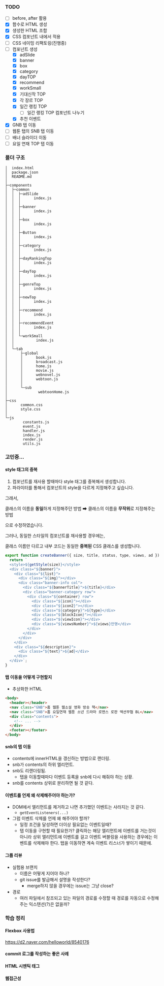 ### TODO

- [ ] before, after 활용
- [x] 함수로 HTML 생성
- [x] 생성한 HTML 조합
- [x] CSS 컴포넌트 내에서 적용
- [ ] CSS 네이밍 리팩토링(진행중)
- [ ] 컴포넌트 생성
  - [x] adSlide
  - [x] banner
  - [x] box
  - [x] category
  - [x] dayTOP
  - [x] recommend
  - [x] workSmall
  - [x] 기대신작 TOP
  - [x] 각 장르 TOP
  - [x] 일간 랭킹 TOP
    - [ ] 일간 랭킹 TOP 컴포넌트 나누기
  - [x] 추천 이벤트
- [x] GNB 탭 이동
- [ ] 웹툰 탭의 SNB 탭 이동
- [ ] 배너 슬라이더 이동
- [ ] 요일 연재 TOP 탭 이동

### 폴더 구조

```
│  index.html
│  package.json
│  README.md
│
├─components
│  ├─common
│  │  ├─adSlide
│  │  │      index.js
│  │  │
│  │  ├─banner
│  │  │      index.js
│  │  │
│  │  ├─box
│  │  │      index.js
│  │  │
│  │  ├─Button
│  │  │      index.js
│  │  │
│  │  ├─category
│  │  │      index.js
│  │  │
│  │  ├─dayRankingTop
│  │  │      index.js
│  │  │
│  │  ├─dayTop
│  │  │      index.js
│  │  │
│  │  ├─genreTop
│  │  │      index.js
│  │  │
│  │  ├─newTop
│  │  │      index.js
│  │  │
│  │  ├─recommend
│  │  │      index.js
│  │  │
│  │  ├─recommendEvent
│  │  │      index.js
│  │  │
│  │  └─workSmall
│  │          index.js
│  │
│  └─tab
│      ├─global
│      │      book.js
│      │      broadcast.js
│      │      home.js
│      │      movie.js
│      │      webnovel.js
│      │      webtoon.js
│      │
│      └─sub
│              webtoonHome.js
│
├─css
│      common.css
│      style.css
│
└─js
        constants.js
        event.js
        handler.js
        index.js
        render.js
        utils.js
```

### 고민중...

#### style 태그의 중복

1. 컴포넌트를 재사용 할때마다 style 태그를 중복해서 생성합니다.
1. 파라미터를 통해서 컴포넌트의 style을 다르게 지정해주고 싶습니다.

그래서,

클래스의 이름을 **동일**하게 지정해주던 방법
➡
클래스의 이름을 **무작위**로 지정해주는 방법

으로 수정하였습니다.

그러나, 동일한 스타일의 컴포넌트를 재사용할 경우에는,

클래스 이름만 다르고 내부 코드는 동일한 **중복된** CSS 클래스를 생성합니다.

```js
export function createBanner({ size, title, status, type, views, ad }) {
  return `
  <style>${getStyle(size)}</style>
  <div class="${banner}">
    <div class="${list}">
      <div class="${img}"></div>
      <div class="banner-info col">
        <div class="${bannerTitle}">${title}</div>
        <div class="banner-category row">
          <div class="${container} row">
            <div class="${icon}"></div>
            <div class="${icon2}"></div>
            <div class="${category}">${type}</div>
            <div class="${blockIcon}"></div>
            <div class="${viewIcon}"></div>
            <div class="${viewsNumber}">${views}만명</div>
          </div>
        </div>
      </div>
    </div>
    <div class="${description}">
      <div class="${text}">${ad}</div>
    </div>
  </div>`;
}
```

#### 탭 이동을 어떻게 구현할지

- 추상화한 HTML

```html
<body>
  <header></header>
  <nav class="GNB">홈 웹툰 웹소설 영화 방송 책</nav>
  <nav class="SNB">홈 요일연재 웹툰 소년 드라마 로맨스 로판 액션무협 BL</nav>
  <div class="contents">
    <!-- ... -->
  </div>
  <footer></footer>
</body>
```

#### snb의 탭 이동

- contents에 innerHTML을 갱신하는 방법으로 랜더링.
- snb가 contents의 하위 엘리먼트.
- snb도 리랜더링됨.
  - 탭을 이동할때마다 이벤트 등록을 snb에 다시 해줘야 하는 상황.
- snb를 contents 상위로 분리하면 될 것 같다.

#### 이벤트를 언제 왜 삭제해주어야 하는가?

- DOM에서 엘리먼트를 제거하고 나면 추가했던 이벤트는 사라지는 것 같다.
  - `getEventListeners(...)`
- 그럼 이벤트 삭제를 언제 왜 해주어야 할까?
  - 일정 조건을 달성하면 더이상 필요없는 이벤트일때?
  - 탭 이동을 구현할 때 필요한가?
    클릭하는 해당 엘리먼트에 이벤트를 거는것이 아니라 상위 엘리먼트에 이벤트를 걸고 이벤트 버블링을 사용하는 경우에는 이벤트를 삭제해야 한다.
    탭을 이동하면 계속 이벤트 리스너가 쌓이기 때문에.

#### 그룹 리뷰

- 실험용 브랜치
  - 이름은 어떻게 지어야 하나?
  - git issue를 발급해서 설명을 작성한다?
    - merge하지 않을 경우에는 issue는 그냥 close?
- 경로
  - 여러 파일에서 참조되고 있는 파일의 경로를 수정할 때 경로를 자동으로 수정해주는 익스텐션(?)은 없을까?

### 학습 정리

#### Flexbox 사용법

https://d2.naver.com/helloworld/8540176

#### commit 로그를 작성하는 좋은 사례

#### HTML 시멘틱 태그

#### 웹접근성
